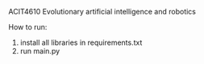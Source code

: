 ACIT4610 Evolutionary artificial intelligence and robotics

How to run:
1. install all libraries in requirements.txt
2. run main.py

